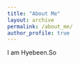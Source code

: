 ```yaml
---
title: "About Me"
layout: archive
permalink: /about_me/
author_profile: true
---
```


I am Hyebeen.So